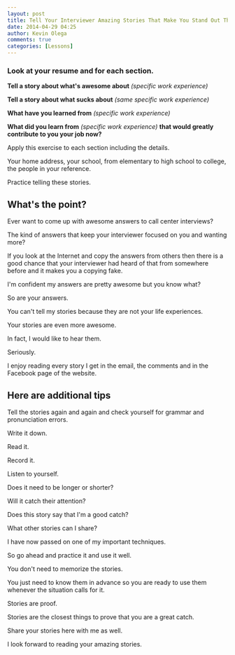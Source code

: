 ```yaml
---
layout: post
title: Tell Your Interviewer Amazing Stories That Make You Stand Out This Resume Exercise Teaches You How
date: 2014-04-29 04:25
author: Kevin Olega
comments: true
categories: [Lessons]
---
```

### Look at your resume and for each section.

**Tell a story about what's awesome about** *(specific work experience)*

**Tell a story about what sucks about** *(same specific work experience)*

**What have you learned from** *(specific work experience)*

**What did you learn from** *(specific work experience)* **that would greatly contribute to you your job now?**

Apply this exercise to each section including the details. 

Your home address, your school, from elementary to high school to college, the people in your reference.

Practice telling these stories.

## What's the point?

Ever want to come up with awesome answers to call center interviews? 

The kind of answers that keep your interviewer focused on you and wanting more? 

If you look at the Internet and copy the answers from others then there is a good chance that your interviewer had heard of that from somewhere before and it makes you a copying fake.

I'm confident my answers are pretty awesome but you know what? 

So are your answers. 

You can't tell my stories because they are not your life experiences.

Your stories are even more awesome. 

In fact, I would like to hear them. 

Seriously. 

I enjoy reading every story I get in the email, the comments and in the Facebook page of the website.

## Here are additional tips

Tell the stories again and again and check yourself for grammar and pronunciation errors.

Write it down.

Read it.

Record it.

Listen to yourself.

Does it need to be longer or shorter?

Will it catch their attention?

Does this story say that I'm a good catch?

What other stories can I share?

I have now passed on one of my important techniques. 

So go ahead and practice it and use it well.

You don't need to memorize the stories. 

You just need to know them in advance so you are ready to use them whenever the situation calls for it. 

Stories are proof. 

Stories are the closest things to prove that you are a great catch.

Share your stories here with me as well. 

I look forward to reading your amazing stories.

